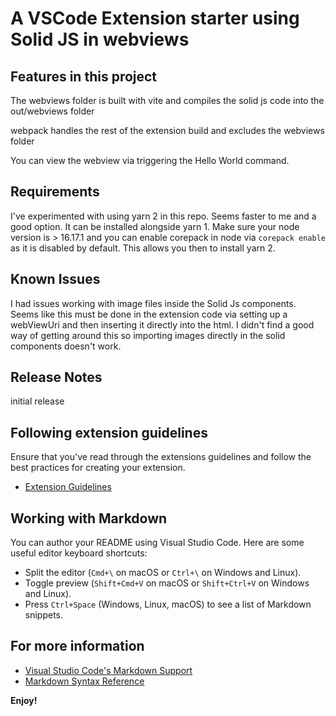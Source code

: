 # A VSCode Extension starter using Solid JS in webviews

## Features in this project

The webviews folder is built with vite and compiles the solid js code into the out/webviews folder

webpack handles the rest of the extension build and excludes the webviews folder

You can view the webview via triggering the Hello World command.

## Requirements

I've experimented with using yarn 2 in this repo.
Seems faster to me and a good option. It can be installed alongside yarn 1. Make sure your node version is > 16.17.1 and you can enable corepack in node via `corepack enable` as it is disabled by default. This allows you then to install yarn 2.


## Known Issues

I had issues working with image files inside the Solid Js components. Seems like this must be done in the extension code via setting up a webViewUri and then inserting it directly into the html. I didn't find a good way of getting around this so importing images directly in the solid components doesn't work.

## Release Notes

initial release

## Following extension guidelines

Ensure that you've read through the extensions guidelines and follow the best practices for creating your extension.

* [Extension Guidelines](https://code.visualstudio.com/api/references/extension-guidelines)

## Working with Markdown

You can author your README using Visual Studio Code. Here are some useful editor keyboard shortcuts:

* Split the editor (`Cmd+\` on macOS or `Ctrl+\` on Windows and Linux).
* Toggle preview (`Shift+Cmd+V` on macOS or `Shift+Ctrl+V` on Windows and Linux).
* Press `Ctrl+Space` (Windows, Linux, macOS) to see a list of Markdown snippets.

## For more information

* [Visual Studio Code's Markdown Support](http://code.visualstudio.com/docs/languages/markdown)
* [Markdown Syntax Reference](https://help.github.com/articles/markdown-basics/)

**Enjoy!**
